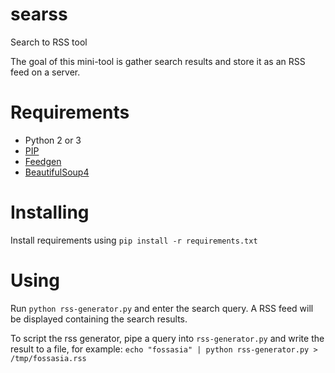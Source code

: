 # searss
Search to RSS tool

The goal of this mini-tool is gather search results and store it as an RSS feed on a server.

# Requirements
* Python 2 or 3
* [PIP](https://pip.pypa.io/en/stable/installing/)
* [Feedgen](https://github.com/lkiesow/python-feedgen)
* [BeautifulSoup4](https://www.crummy.com/software/BeautifulSoup/bs4/doc/)

# Installing
Install requirements using `pip install -r requirements.txt`

# Using
Run `python rss-generator.py` and enter the search query. A RSS feed will be displayed containing the search results.

To script the rss generator, pipe a query into `rss-generator.py` and write the result to a file, for example:
`echo "fossasia" | python rss-generator.py > /tmp/fossasia.rss`
